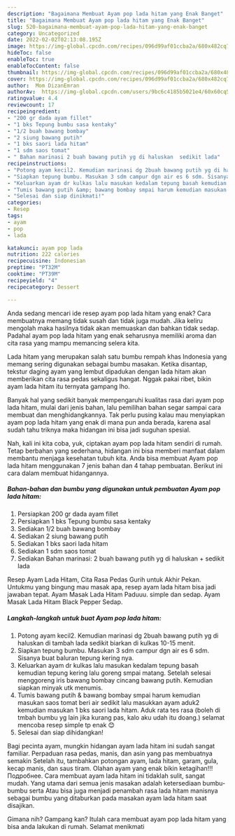 ```yaml
---
description: "Bagaimana Membuat Ayam pop lada hitam yang Enak Banget"
title: "Bagaimana Membuat Ayam pop lada hitam yang Enak Banget"
slug: 520-bagaimana-membuat-ayam-pop-lada-hitam-yang-enak-banget
category: Uncategorized
date: 2022-02-02T02:13:08.195Z
image: https://img-global.cpcdn.com/recipes/096d99af01ccba2a/680x482cq70/ayam-pop-lada-hitam-foto-resep-utama.jpg
hideToc: false
enableToc: true
enableTocContent: false
thumbnail: https://img-global.cpcdn.com/recipes/096d99af01ccba2a/680x482cq70/ayam-pop-lada-hitam-foto-resep-utama.jpg
cover: https://img-global.cpcdn.com/recipes/096d99af01ccba2a/680x482cq70/ayam-pop-lada-hitam-foto-resep-utama.jpg
author:  Mom DizanEmran
authorAv:  https://img-global.cpcdn.com/users/9bc6c4185b5021e4/60x60cq50/avatar.jpg
ratingvalue: 4.4
reviewcount: 17
recipeingredient:
- "200 gr dada ayam fillet"
- "1 bks Tepung bumbu sasa kentaky"
- "1/2 buah bawang bombay"
- "2 siung bawang putih"
- "1 bks saori lada hitam"
- "1 sdm saos tomat"
- " Bahan marinasi 2 buah bawang putih yg di haluskan  sedikit lada"
recipeinstructions:
- "Potong ayam kecil2. Kemudian marinasi dg 2buah bawang putih yg di haluskan di tambah lada sedikit biarkan di kulkas 10-15 menit."
- "Siapkan tepung bumbu. Masukan 3 sdm campur dgn air es 6 sdm. Sisanya buat baluran tepung kering nya."
- "Keluarkan ayam dr kulkas lalu masukan kedalam tepung basah kemudian tepung kering lalu goreng smpai matang. Setelah selesai menggoreng iris bawang bombay cincang bawang putih. Kemudian siapkan minyak utk menumis."
- "Tumis bawang putih &amp; bawang bombay smpai harum kemudian masukan saos tomat beri air sedikit lalu masukkan ayam aduk2 kemudian masukan 1 bks saori lada hitam. Aduk rata tes rasa (boleh di tmbah bumbu yg lain jika kurang pas, kalo aku udah itu doang.) selamat mencoba resep simple tp enak 😊"
- "Selesai dan siap dinikmati!"
categories:
- Resep
tags:
- ayam
- pop
- lada

katakunci: ayam pop lada 
nutrition: 222 calories
recipecuisine: Indonesian
preptime: "PT32M"
cooktime: "PT39M"
recipeyield: "4"
recipecategory: Dessert

---
```



Anda sedang mencari ide resep ayam pop lada hitam yang enak? Cara membuatnya memang tidak susah dan tidak juga mudah. Jika keliru mengolah maka hasilnya tidak akan memuaskan dan bahkan tidak sedap. Padahal ayam pop lada hitam yang enak seharusnya memiliki aroma dan cita rasa yang mampu memancing selera kita.


Lada hitam yang merupakan salah satu bumbu rempah khas Indonesia yang memang sering digunakan sebagai bumbu masakan. Ketika disantap, tekstur daging ayam yang lembut dipadukan dengan lada hitam akan memberikan cita rasa pedas sekaligus hangat. Nggak pakai ribet, bikin ayam lada hitam itu ternyata gampang lho.

Banyak hal yang sedikit banyak mempengaruhi kualitas rasa dari ayam pop lada hitam, mulai dari jenis bahan, lalu pemilihan bahan segar sampai cara membuat dan menghidangkannya. Tak perlu pusing kalau mau menyiapkan ayam pop lada hitam yang enak di mana pun anda berada, karena asal sudah tahu triknya maka hidangan ini bisa jadi suguhan spesial.


Nah, kali ini kita coba, yuk, ciptakan ayam pop lada hitam sendiri di rumah. Tetap berbahan yang sederhana, hidangan ini bisa memberi manfaat dalam membantu menjaga kesehatan tubuh kita. Anda bisa membuat Ayam pop lada hitam menggunakan 7 jenis bahan dan 4 tahap pembuatan. Berikut ini cara dalam membuat hidangannya.

<!--inarticleads1-->

##### Bahan-bahan dan bumbu yang digunakan untuk pembuatan Ayam pop lada hitam:

1. Persiapkan 200 gr dada ayam fillet
1. Persiapkan 1 bks Tepung bumbu sasa kentaky
1. Sediakan 1/2 buah bawang bombay
1. Sediakan 2 siung bawang putih
1. Sediakan 1 bks saori lada hitam
1. Sediakan 1 sdm saos tomat
1. Sediakan  Bahan marinasi: 2 buah bawang putih yg di haluskan + sedikit lada


Resep Ayam Lada Hitam, Cita Rasa Pedas Gurih untuk Akhir Pekan. Untukmu yang bingung mau masak apa, resep ayam lada hitam bisa jadi jawaban tepat. Ayam Masak Lada Hitam Paduuu. simple dan sedap. Ayam Masak Lada Hitam Black Pepper Sedap. 

<!--inarticleads2-->

##### Langkah-langkah untuk buat Ayam pop lada hitam:

1. Potong ayam kecil2. Kemudian marinasi dg 2buah bawang putih yg di haluskan di tambah lada sedikit biarkan di kulkas 10-15 menit.
1. Siapkan tepung bumbu. Masukan 3 sdm campur dgn air es 6 sdm. Sisanya buat baluran tepung kering nya.
1. Keluarkan ayam dr kulkas lalu masukan kedalam tepung basah kemudian tepung kering lalu goreng smpai matang. Setelah selesai menggoreng iris bawang bombay cincang bawang putih. Kemudian siapkan minyak utk menumis.
1. Tumis bawang putih &amp; bawang bombay smpai harum kemudian masukan saos tomat beri air sedikit lalu masukkan ayam aduk2 kemudian masukan 1 bks saori lada hitam. Aduk rata tes rasa (boleh di tmbah bumbu yg lain jika kurang pas, kalo aku udah itu doang.) selamat mencoba resep simple tp enak 😊
1. Selesai dan siap dihidangkan!

Bagi pecinta ayam, mungkin hidangan ayam lada hitam ini sudah sangat familiar. Perpaduan rasa pedas, manis, dan asin yang pas membuatnya semakin Setelah itu, tambahkan potongan ayam, lada hitam, garam, gula, kecap manis, dan saus tiram. Olahan ayam yang enak bikin ketagihan!!!Подробнее. Cara membuat ayam lada hitam ini tidaklah sulit, sangat mudah. Yang utama dari semua jenis masakan adalah ketersediaan bumbu-bumbu serta Atau bisa juga menjadi penambah rasa lada hitam manisnya sebagai bumbu yang ditaburkan pada masakan ayam lada hitam saat disajikan. 

Gimana nih? Gampang kan? Itulah cara membuat ayam pop lada hitam yang bisa anda lakukan di rumah. Selamat menikmati
